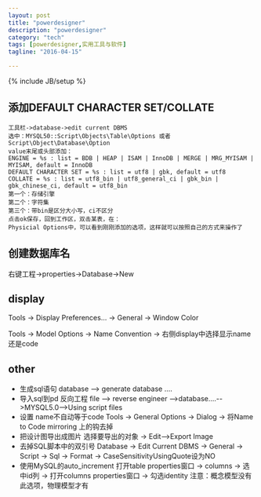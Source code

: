 ```yaml
---
layout: post
title: "powerdesigner"
description: "powerdesigner"
category: "tech"
tags: [powerdesigner,实用工具与软件]
tagline: "2016-04-15"

---
```

{% include JB/setup %}

## 添加DEFAULT CHARACTER SET/COLLATE

    工具栏->database->edit current DBMS
    选中：MYSQL50::Script\Objects\Table\Options 或者 Script\Object\Database\Option
    value末尾或头部添加：
    ENGINE = %s : list = BDB | HEAP | ISAM | InnoDB | MERGE | MRG_MYISAM | MYISAM, default = InnoDB
    DEFAULT CHARACTER SET = %s : list = utf8 | gbk, default = utf8
    COLLATE = %s : list = utf8_bin | utf8_general_ci | gbk_bin | gbk_chinese_ci, default = utf8_bin
    第一个：存储引擎
    第二个：字符集
    第三个：带bin是区分大小写，ci不区分
    点击ok保存，回到工作区，双击某表，在：
    Physicial Options中，可以看到刚刚添加的选项，这样就可以按照自己的方式来操作了

## 创建数据库名

右键工程->properties->Database->New

## display

Tools -> Display Preferences... -> 
    General -> Window Color

Tools -> Model Options -> Name Convention -> 右侧display中选择显示name还是code

## other

- 生成sql语句 database --> generate database ....
- 导入sql到pd 反向工程
    file --> reverse engineer -->database....-->MYSQL5.0-->Using script files
- 设置 name不自动等于code
    Tools -> General Options -> Dialog -> 将Name to Code mirroring 上的钩去掉
- 把设计图导出成图片
    选择要导出的对象 -> Edit—>Export Image
- 去掉SQL脚本中的双引号
    Database → Edit Current DBMS → General → Script → Sql → Format → CaseSensitivityUsingQuote设为NO
- 使用MySQL的auto_increment
     打开table properties窗口 → columns → 选中id列 → 打开columns properties窗口 → 勾选identity
     注意：概念模型没有此选项，物理模型才有



